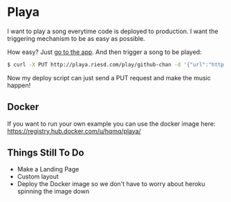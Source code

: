 # Playa

I want to play a song everytime code is deployed to production. I want the triggering mechanism to be as easy as possible.

How easy? Just [go to the app](http://playa.riesd.com/listen/github-chan). And then trigger a song to be played:

```bash
$ curl -X PUT http://playa.riesd.com/play/github-chan -d '{"url":"http://www.moviesoundclips.net/download.php?id=4356&ft=mp3"}' -H 'Content-Type: application/json'
```

Now my deploy script can just send a PUT request and make the music happen!

## Docker

If you want to run your own example you can use the docker image here: https://registry.hub.docker.com/u/hqmq/playa/

## Things Still To Do

* Make a Landing Page
* Custom layout
* Deploy the Docker image so we don't have to worry about heroku spinning the image down
